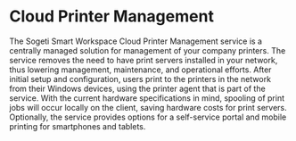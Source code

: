 # Cloud Printer Management

The Sogeti Smart Workspace Cloud Printer Management service is a centrally managed solution for management of your company printers. The service removes the need to have print servers installed in your network, thus lowering management, maintenance, and operational efforts.
After initial setup and configuration, users print to the printers in the network from their Windows devices, using the printer agent that is part of the service. With the current hardware specifications in mind, spooling of print jobs will occur locally on the client, saving hardware costs for print servers.
Optionally, the service provides options for a self-service portal and mobile printing for smartphones and tablets.

